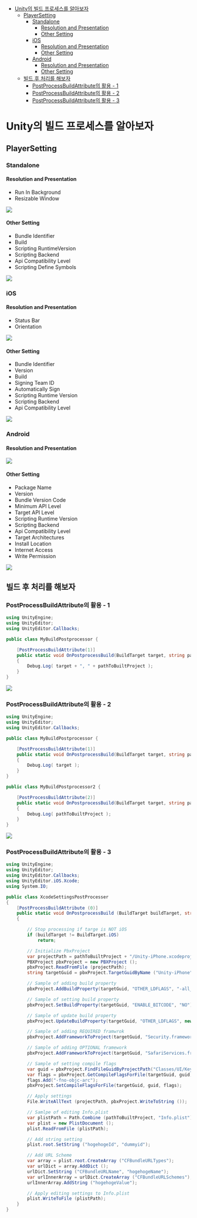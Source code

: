 ﻿- [Unity의 빌드 프로세스를 알아보자](#unity의-빌드-프로세스를-알아보자)
  - [PlayerSetting](#playersetting)
    - [Standalone](#standalone)
      - [Resolution and Presentation](#resolution-and-presentation)
      - [Other Setting](#other-setting)
    - [iOS](#ios)
      - [Resolution and Presentation](#resolution-and-presentation-1)
      - [Other Setting](#other-setting-1)
    - [Android](#android)
      - [Resolution and Presentation](#resolution-and-presentation-2)
      - [Other Setting](#other-setting-2)
  - [빌드 후 처리를 해보자](#빌드-후-처리를-해보자)
    - [PostProcessBuildAttribute의 활용 - 1](#postprocessbuildattribute의-활용---1)
    - [PostProcessBuildAttribute의 활용 - 2](#postprocessbuildattribute의-활용---2)
    - [PostProcessBuildAttribute의 활용 - 3](#postprocessbuildattribute의-활용---3)

# Unity의 빌드 프로세스를 알아보자

## PlayerSetting

### Standalone

#### Resolution and Presentation

* Run In Background
* Resizable Window

![](img/playersettings_res_standalone.png)

#### Other Setting  

* Bundle Identifier
* Build
* Scripting RuntimeVersion
* Scripting Backend
* Api Compatibility Level
* Scripting Define Symbols

![](img/playersettings_other_standalone.png)

### iOS

#### Resolution and Presentation

* Status Bar
* Orientation

![](img/playersettings_res_ios.png)

#### Other Setting  

* Bundle Identifier
* Version
* Build
* Signing Team ID
* Automatically Sign
* Scripting Runtime Version
* Scripting Backend
* Api Compatibility Level

![](img/playersettings_other_ios.png)

### Android

#### Resolution and Presentation

![](img/playersettings_res_android.png)

#### Other Setting  

* Package Name
* Version
* Bundle Version Code
* Minimum API Level
* Target API Level
* Scripting Runtime Version 
* Scripting Backend
* Api Compatibility Level
* Target Architectures
* Install Location
* Internet Access
* Write Permission

![](img/playersettings_other_android.png)

## 빌드 후 처리를 해보자

### PostProcessBuildAttribute의 활용 - 1

```cs
using UnityEngine;
using UnityEditor;
using UnityEditor.Callbacks;

public class MyBuildPostprocessor {

    [PostProcessBuildAttribute(1)]
    public static void OnPostprocessBuild(BuildTarget target, string pathToBuiltProject) 
    {
        Debug.Log( target + ", " + pathToBuiltProject );
    }
}
```

![](img/postprocess_ex_1.png)

### PostProcessBuildAttribute의 활용 - 2

```cs
using UnityEngine;
using UnityEditor;
using UnityEditor.Callbacks;

public class MyBuildPostprocessor {

    [PostProcessBuildAttribute(1)]
    public static void OnPostprocessBuild(BuildTarget target, string pathToBuiltProject) 
    {
        Debug.Log( target );
    }
}

public class MyBuildPostprocessor2 {

    [PostProcessBuildAttribute(2)]
    public static void OnPostprocessBuild(BuildTarget target, string pathToBuiltProject) 
    {
        Debug.Log( pathToBuiltProject );
    }
}
```

![](img/postprocess_ex_2.png)

### PostProcessBuildAttribute의 활용 - 3

```cs
using UnityEngine;
using UnityEditor;
using UnityEditor.Callbacks;
using UnityEditor.iOS.Xcode;
using System.IO;

public class XcodeSettingsPostProcesser
{
    [PostProcessBuildAttribute (0)]
    public static void OnPostprocessBuild (BuildTarget buildTarget, string pathToBuiltProject)
    {

        // Stop processing if targe is NOT iOS
        if (buildTarget != BuildTarget.iOS)
            return; 

        // Initialize PbxProject
        var projectPath = pathToBuiltProject + "/Unity-iPhone.xcodeproj/project.pbxproj";
        PBXProject pbxProject = new PBXProject ();
        pbxProject.ReadFromFile (projectPath);
        string targetGuid = pbxProject.TargetGuidByName ("Unity-iPhone");

        // Sample of adding build property
        pbxProject.AddBuildProperty(targetGuid, "OTHER_LDFLAGS", "-all_load");

        // Sample of setting build property
        pbxProject.SetBuildProperty(targetGuid, "ENABLE_BITCODE", "NO");

        // Sample of update build property
        pbxProject.UpdateBuildProperty(targetGuid, "OTHER_LDFLAGS", new string[]{"-ObjC"}, new string[]{"-weak_framework"});

        // Sample of adding REQUIRED framwrok
        pbxProject.AddFrameworkToProject(targetGuid, "Security.framework", false);

        // Sample of adding OPTIONAL framework
        pbxProject.AddFrameworkToProject(targetGuid, "SafariServices.framework", true);

        // Sample of setting compile flags
        var guid = pbxProject.FindFileGuidByProjectPath("Classes/UI/Keyboard.mm");
        var flags = pbxProject.GetCompileFlagsForFile(targetGuid, guid);
        flags.Add("-fno-objc-arc");
        pbxProject.SetCompileFlagsForFile(targetGuid, guid, flags);

        // Apply settings
        File.WriteAllText (projectPath, pbxProject.WriteToString ());

        // Samlpe of editing Info.plist
        var plistPath = Path.Combine (pathToBuiltProject, "Info.plist");
        var plist = new PlistDocument ();
        plist.ReadFromFile (plistPath);

        // Add string setting
        plist.root.SetString ("hogehogeId", "dummyid");

        // Add URL Scheme
        var array = plist.root.CreateArray ("CFBundleURLTypes");
        var urlDict = array.AddDict ();
        urlDict.SetString ("CFBundleURLName", "hogehogeName");
        var urlInnerArray = urlDict.CreateArray ("CFBundleURLSchemes");
        urlInnerArray.AddString ("hogehogeValue");

        // Apply editing settings to Info.plist
        plist.WriteToFile (plistPath);
    }
}
```

